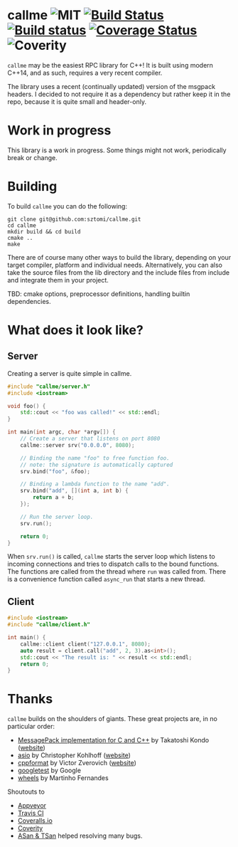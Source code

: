 
# callme ![MIT](https://img.shields.io/badge/license-MIT-blue.svg) [![Build Status](https://travis-ci.org/sztomi/callme.svg?branch=master)](https://travis-ci.org/sztomi/callme) [![Build status](https://ci.appveyor.com/api/projects/status/9lft2tlamcox8epq?svg=true)](https://ci.appveyor.com/project/sztomi/callme) [![Coverage Status](https://coveralls.io/repos/sztomi/callme/badge.svg?branch=master&service=github)](https://coveralls.io/github/sztomi/callme?branch=master) ![Coverity](https://scan.coverity.com/projects/7259/badge.svg?flat=1)

`callme` may be the easiest RPC library for C++! It is built using modern C++14, and as such, requires a very recent compiler.

The library uses a recent (continually updated) version of the msgpack headers. I decided
to not require it as a dependency but rather keep it in the repo, because it is quite small
and header-only.

# Work in progress

This library is a work in progress. Some things might not work, periodically break or change.

# Building

To build `callme` you can do the following:

```
git clone git@github.com:sztomi/callme.git
cd callme
mkdir build && cd build
cmake ..
make
```

There are of course many other ways to build the library, depending on your target compiler,
platform and individual needs. Alternatively, you can also take the source files from the lib
directory and the include files from include and integrate them in your project.

TBD: cmake options, preprocessor definitions, handling builtin dependencies.

# What does it look like?

## Server

Creating a server is quite simple in callme.

```cpp
#include "callme/server.h"
#include <iostream>

void foo() {
    std::cout << "foo was called!" << std::endl;
}

int main(int argc, char *argv[]) {
    // Create a server that listens on port 8080
    callme::server srv("0.0.0.0", 8080);

    // Binding the name "foo" to free function foo.
    // note: the signature is automatically captured
    srv.bind("foo", &foo);

    // Binding a lambda function to the name "add".
    srv.bind("add", [](int a, int b) {
        return a + b;
    });

    // Run the server loop.
    srv.run();

    return 0;
}
```

When `srv.run()` is called, `callme` starts the server loop which listens to incoming connections
and tries to dispatch calls to the bound functions. The functions are called from the thread where
`run` was called from. There is a convenience function called `async_run` that starts a new thread.

## Client

```cpp
#include <iostream>
#include "callme/client.h"

int main() {
    callme::client client("127.0.0.1", 8080);
    auto result = client.call("add", 2, 3).as<int>();
    std::cout << "The result is: " << result << std::endl;
    return 0;
}
```

# Thanks

`callme` builds on the shoulders of giants. These great projects are, in no particular order:

  * [MessagePack implementation for C and C++](https://github.com/msgpack/msgpack-c) by Takatoshi Kondo ([website](http://msgpack.org/))
  * [asio](https://github.com/chriskohlhoff/asio) by Christopher Kohlhoff ([website](http://think-async.com/Asio))
  * [cppformat](https://github.com/cppformat/cppformat) by Victor Zverovich ([website](http://cppformat.github.io/latest/index.html))
  * [googletest](https://github.com/google/googletest) by Google
  * [wheels](https://github.com/rmartinho/wheels) by Martinho Fernandes

Shoutouts to

  * [Appveyor](http://www.appveyor.com)
  * [Travis CI](https://travis-ci.org)
  * [Coveralls.io](http://coveralls.io)
  * [Coverity](http://www.coverity.com)
  * [ASan & TSan](https://github.com/google/sanitizers) helped resolving many bugs.




